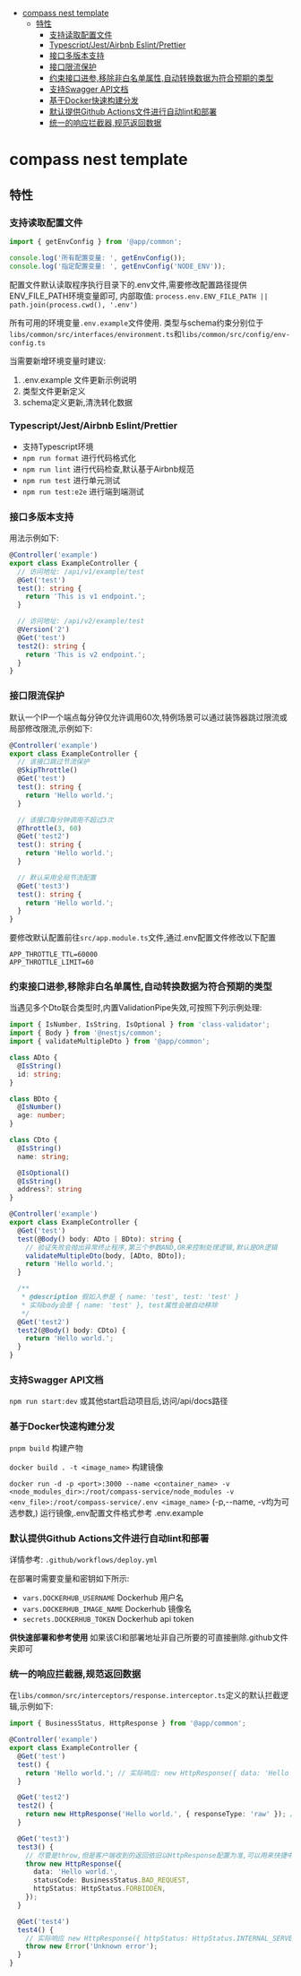 <!-- TOC -->
* [compass nest template](#compass-nest-template)
  * [特性](#特性)
    * [支持读取配置文件](#支持读取配置文件)
    * [Typescript/Jest/Airbnb Eslint/Prettier](#typescriptjestairbnb-eslintprettier)
    * [接口多版本支持](#接口多版本支持)
    * [接口限流保护](#接口限流保护)
    * [约束接口进参,移除非白名单属性,自动转换数据为符合预期的类型](#约束接口进参移除非白名单属性自动转换数据为符合预期的类型)
    * [支持Swagger API文档](#支持swagger-api文档)
    * [基于Docker快速构建分发](#基于docker快速构建分发)
    * [默认提供Github Actions文件进行自动lint和部署](#默认提供github-actions文件进行自动lint和部署)
    * [统一的响应拦截器,规范返回数据](#统一的响应拦截器规范返回数据)
<!-- TOC -->

# compass nest template

## 特性

### 支持读取配置文件

```typescript
import { getEnvConfig } from '@app/common';

console.log('所有配置变量: ', getEnvConfig());
console.log('指定配置变量: ', getEnvConfig('NODE_ENV'));
```

配置文件默认读取程序执行目录下的.env文件,需要修改配置路径提供ENV_FILE_PATH环境变量即可, 内部取值: `process.env.ENV_FILE_PATH || path.join(process.cwd(), '.env')`

所有可用的环境变量`.env.example`文件使用. 类型与schema约束分别位于`libs/common/src/interfaces/environment.ts`和`libs/common/src/config/env-config.ts`

当需要新增环境变量时建议:
1. .env.example 文件更新示例说明
2. 类型文件更新定义
3. schema定义更新,清洗转化数据

### Typescript/Jest/Airbnb Eslint/Prettier

* 支持Typescript环境
* `npm run format` 进行代码格式化
* `npm run lint` 进行代码检查,默认基于Airbnb规范
* `npm run test` 进行单元测试
* `npm run test:e2e` 进行端到端测试

### 接口多版本支持

用法示例如下:

```typescript
@Controller('example')
export class ExampleController {
  // 访问地址: /api/v1/example/test
  @Get('test')
  test(): string {
    return 'This is v1 endpoint.';
  }

  // 访问地址: /api/v2/example/test
  @Version('2')
  @Get('test')
  test2(): string {
    return 'This is v2 endpoint.';
  }
}
```

### 接口限流保护

默认一个IP一个端点每分钟仅允许调用60次,特例场景可以通过装饰器跳过限流或局部修改限流,示例如下:

```typescript
@Controller('example')
export class ExampleController {
  // 该接口跳过节流保护
  @SkipThrottle()
  @Get('test')
  test(): string {
    return 'Hello world.';
  }

  // 该接口每分钟调用不超过3次
  @Throttle(3, 60)
  @Get('test2')
  test(): string {
    return 'Hello world.';
  }

  // 默认采用全局节流配置
  @Get('test3')
  test(): string {
    return 'Hello world.';
  }
}
```

要修改默认配置前往`src/app.module.ts`文件,通过.env配置文件修改以下配置

```dotenv
APP_THROTTLE_TTL=60000
APP_THROTTLE_LIMIT=60
```

### 约束接口进参,移除非白名单属性,自动转换数据为符合预期的类型

当遇见多个Dto联合类型时,内置ValidationPipe失效,可按照下列示例处理:

```typescript
import { IsNumber, IsString, IsOptional } from 'class-validator';
import { Body } from '@nestjs/common';
import { validateMultipleDto } from '@app/common';

class ADto {
  @IsString()
  id: string;
}

class BDto {
  @IsNumber()
  age: number;
}

class CDto {
  @IsString()
  name: string;

  @IsOptional()
  @IsString()
  address?: string
}

@Controller('example')
export class ExampleController {
  @Get('test')
  test(@Body() body: ADto | BDto): string {
    // 验证失败会抛出异常终止程序,第三个参数AND,OR来控制处理逻辑,默认是OR逻辑
    validateMultipleDto(body, [ADto, BDto]);
    return 'Hello world.';
  }

  /**
   * @description 假如入参是 { name: 'test', test: 'test' }
   * 实际body会是 { name: 'test' }, test属性会被自动移除
   */
  @Get('test2')
  test2(@Body() body: CDto) {
    return 'Hello world.';
  }
}
```


### 支持Swagger API文档

`npm run start:dev` 或其他start启动项目后,访问/api/docs路径

### 基于Docker快速构建分发

`pnpm build` 构建产物

`docker build . -t <image_name>` 构建镜像

`docker run -d -p <port>:3000 --name <container_name> -v <node_modules_dir>:/root/compass-service/node_modules -v <env_file>:/root/compass-service/.env <image_name>` (-p,--name, -v均为可选参数,) 运行镜像,.env配置文件格式参考 .env.example

### 默认提供Github Actions文件进行自动lint和部署

详情参考: `.github/workflows/deploy.yml`

在部署时需要变量和密钥如下所示:

* `vars.DOCKERHUB_USERNAME` Dockerhub 用户名
* `vars.DOCKERHUB_IMAGE_NAME` Dockerhub 镜像名
* `secrets.DOCKERHUB_TOKEN` Dockerhub api token

**供快速部署和参考使用** 如果该CI和部署地址非自己所要的可直接删除.github文件夹即可

### 统一的响应拦截器,规范返回数据

在`libs/common/src/interceptors/response.interceptor.ts`定义的默认拦截逻辑,示例如下:

```typescript
import { BusinessStatus, HttpResponse } from '@app/common';

@Controller('example')
export class ExampleController {
  @Get('test')
  test() {
    return 'Hello world.'; // 实际响应: new HttpResponse({ data: 'Hello world.' })
  }

  @Get('test2')
  test2() {
    return new HttpResponse('Hello world.', { responseType: 'raw' }); // 实际响应: 'Hello world.'
  }

  @Get('test3')
  test3() {
    // 尽管是throw,但是客户端收到的返回依旧以HttpResponse配置为准,可以用来快捷中断程序逻辑执行,又控制响应的状态与数据
    throw new HttpResponse({
      data: 'Hello world.',
      statusCode: BusinessStatus.BAD_REQUEST,
      httpStatus: HttpStatus.FORBIDDEN,
    });
  }

  @Get('test4')
  test4() {
    // 实际响应 new HttpResponse({ httpStatus: HttpStatus.INTERNAL_SERVER_ERROR, statusCode: BusinessStatus.INTERNAL_SERVER_ERROR, message: 'Server internal error' })
    throw new Error('Unknown error');
  }
}
```
